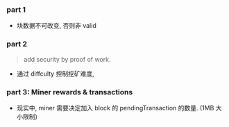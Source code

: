 ### part 1

* 块数据不可改变, 否则非 valid

### part 2

> add security by proof of work.

* 通过 diffculty 控制挖矿难度,

### part 3: Miner rewards & transactions

* 现实中, miner 需要决定加入 block 的 pendingTransaction 的数量. (1MB 大小限制)
